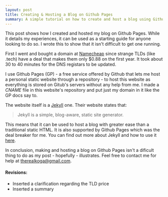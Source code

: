 ```yaml
---
layout: post
title: Creating & Hosting a Blog on Github Pages
summary: A simple tutorial on how to create and host a blog using Github Pages.
---
```


This post shows how I created and hosted my blog on Github Pages. While it details my experiences, it can be used as a starting guide for anyone looking to do so. I wrote this to show that it isn't difficult to get one running.

First I went and bought a domain at [Namecheap](https://namecheap.com) since strange TLDs (like .tech) have a deal that makes them only $0.88 on the first year. It took about 30 to 40 minutes for the DNS registars to be updated. 

I use Github Pages (GP) - a free service offered by Github that lets me host a personal static website through a repository - to host this website as everything is stored on Gitub's servers without any help from me. I made a *CNAME* file in this website's repository and put just my domain in it like the GP docs say to.

The website itself is a [Jekyll](http://jekyllrb.com/docs/home/) one. Their website states that:

>Jekyll is a simple, blog-aware, static site generator.

This means that it can be used to host a blog with greater ease than a traditional static HTML. It is also supported by Github Pages which was the deal breaker for me. You can find out more about Jekyll and how to use it [here](https://scotch.io/tutorials/getting-started-with-jekyll-plus-a-free-bootstrap-3-starter-theme).

In conclusion, making and hosting a blog on Github Pages isn't a dificult thing to do as my post - hopefully - illustrates. Feel free to contact me for help at [therealkoga@gmail.com](mailto:therealkoga@gmail.com).

#### Revisions:
- <revision>Inserted a clarification regarding the TLD price</revision>
- <revision>Inserted a summary</revision>